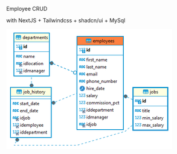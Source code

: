Employee CRUD

with NextJS + Tailwindcss + shadcn/ui + MySql

![ERD](https://github.com/excel007/emp_crud/blob/main/public/erd.png)
